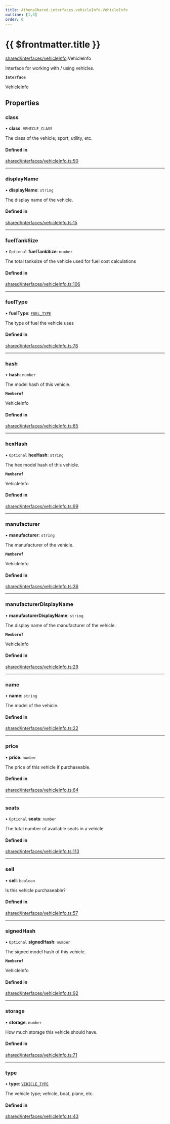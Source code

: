 ```yaml
---
title: AthenaShared.interfaces.vehicleInfo.VehicleInfo
outline: [1,3]
order: 0
---
```


# {{ $frontmatter.title }}


[shared/interfaces/vehicleInfo](../modules/shared_interfaces_vehicleInfo.md).VehicleInfo

Interface for working with / using vehicles.

**`Interface`**

VehicleInfo

## Properties

### class

• **class**: `VEHICLE_CLASS`

The class of the vehicle; sport, utility, etc.

#### Defined in

[shared/interfaces/vehicleInfo.ts:50](https://github.com/Stuyk/altv-athena/blob/36098eb/src/core/shared/interfaces/vehicleInfo.ts#L50)

___

### displayName

• **displayName**: `string`

The display name of the vehicle.

#### Defined in

[shared/interfaces/vehicleInfo.ts:15](https://github.com/Stuyk/altv-athena/blob/36098eb/src/core/shared/interfaces/vehicleInfo.ts#L15)

___

### fuelTankSize

• `Optional` **fuelTankSize**: `number`

The total tanksize of the vehicle used for fuel cost calculations

#### Defined in

[shared/interfaces/vehicleInfo.ts:106](https://github.com/Stuyk/altv-athena/blob/36098eb/src/core/shared/interfaces/vehicleInfo.ts#L106)

___

### fuelType

• **fuelType**: [`FUEL_TYPE`](../enums/shared_enums_vehicleTypeFlags_FUEL_TYPE.md)

The type of fuel the vehicle uses

#### Defined in

[shared/interfaces/vehicleInfo.ts:78](https://github.com/Stuyk/altv-athena/blob/36098eb/src/core/shared/interfaces/vehicleInfo.ts#L78)

___

### hash

• **hash**: `number`

The model hash of this vehicle.

**`Memberof`**

VehicleInfo

#### Defined in

[shared/interfaces/vehicleInfo.ts:85](https://github.com/Stuyk/altv-athena/blob/36098eb/src/core/shared/interfaces/vehicleInfo.ts#L85)

___

### hexHash

• `Optional` **hexHash**: `string`

The hex model hash of this vehicle.

**`Memberof`**

VehicleInfo

#### Defined in

[shared/interfaces/vehicleInfo.ts:99](https://github.com/Stuyk/altv-athena/blob/36098eb/src/core/shared/interfaces/vehicleInfo.ts#L99)

___

### manufacturer

• **manufacturer**: `string`

The manufacturer of the vehicle.

**`Memberof`**

VehicleInfo

#### Defined in

[shared/interfaces/vehicleInfo.ts:36](https://github.com/Stuyk/altv-athena/blob/36098eb/src/core/shared/interfaces/vehicleInfo.ts#L36)

___

### manufacturerDisplayName

• **manufacturerDisplayName**: `string`

The display name of the manufacturer of the vehicle.

**`Memberof`**

VehicleInfo

#### Defined in

[shared/interfaces/vehicleInfo.ts:29](https://github.com/Stuyk/altv-athena/blob/36098eb/src/core/shared/interfaces/vehicleInfo.ts#L29)

___

### name

• **name**: `string`

The model of the vehicle.

#### Defined in

[shared/interfaces/vehicleInfo.ts:22](https://github.com/Stuyk/altv-athena/blob/36098eb/src/core/shared/interfaces/vehicleInfo.ts#L22)

___

### price

• **price**: `number`

The price of this vehicle if purchaseable.

#### Defined in

[shared/interfaces/vehicleInfo.ts:64](https://github.com/Stuyk/altv-athena/blob/36098eb/src/core/shared/interfaces/vehicleInfo.ts#L64)

___

### seats

• `Optional` **seats**: `number`

The total number of available seats in a vehicle

#### Defined in

[shared/interfaces/vehicleInfo.ts:113](https://github.com/Stuyk/altv-athena/blob/36098eb/src/core/shared/interfaces/vehicleInfo.ts#L113)

___

### sell

• **sell**: `boolean`

Is this vehicle purchaseable?

#### Defined in

[shared/interfaces/vehicleInfo.ts:57](https://github.com/Stuyk/altv-athena/blob/36098eb/src/core/shared/interfaces/vehicleInfo.ts#L57)

___

### signedHash

• `Optional` **signedHash**: `number`

The signed model hash of this vehicle.

**`Memberof`**

VehicleInfo

#### Defined in

[shared/interfaces/vehicleInfo.ts:92](https://github.com/Stuyk/altv-athena/blob/36098eb/src/core/shared/interfaces/vehicleInfo.ts#L92)

___

### storage

• **storage**: `number`

How much storage this vehicle should have.

#### Defined in

[shared/interfaces/vehicleInfo.ts:71](https://github.com/Stuyk/altv-athena/blob/36098eb/src/core/shared/interfaces/vehicleInfo.ts#L71)

___

### type

• **type**: [`VEHICLE_TYPE`](../enums/shared_enums_vehicleTypeFlags_VEHICLE_TYPE.md)

The vehicle type; vehicle, boat, plane, etc.

#### Defined in

[shared/interfaces/vehicleInfo.ts:43](https://github.com/Stuyk/altv-athena/blob/36098eb/src/core/shared/interfaces/vehicleInfo.ts#L43)
